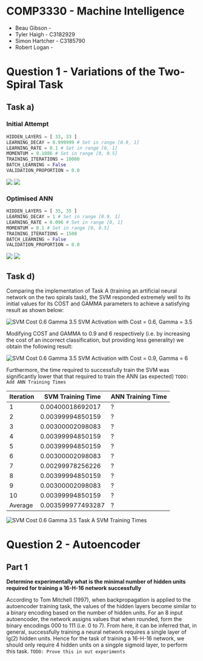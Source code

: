 COMP3330 - Machine Intelligence
===============================

* Beau Gibson -
* Tyler Haigh - C3182929
* Simon Hartcher - C3185790
* Robert Logan -

# Question 1 - Variations of the Two-Spiral Task #

## Task a) ##

### Initial Attempt ###

```python
HIDDEN_LAYERS = [ 33, 33 ]
LEARNING_DECAY = 0.999999 # Set in range [0.9, 1]
LEARNING_RATE = 0.1 # Set in range [0, 1]
MOMENTUM = 0.1086 # Set in range [0, 0.5]
TRAINING_ITERATIONS = 10000
BATCH_LEARNING = False
VALIDATION_PROPORTION = 0.0
```

![](images/figure_11.png)
![](images/figure_11a.png)

### Optimised ANN ###

```python
HIDDEN_LAYERS = [ 35, 35 ]
LEARNING_DECAY = 1 # Set in range [0.9, 1]
LEARNING_RATE = 0.096 # Set in range [0, 1]
MOMENTUM = 0.1 # Set in range [0, 0.5]
TRAINING_ITERATIONS = 1500
BATCH_LEARNING = False
VALIDATION_PROPORTION = 0.0
```

![](images/figure_12a.png)
![](images/figure_12b.png)

## Task d) ##

Comparing the implementation of Task A (training an artificial neural network on the two spirals task), the SVM responded extremely well to its initial values for its COST and GAMMA parameters to achieve a satisfying result as shown below:

![SVM Cost 0.6 Gamma 3.5](images/q1_taskd_svm_twospirals_Cost0.6_Gamma3.5.png)
SVM Activation with Cost = 0.6, Gamma = 3.5

Modifying COST and GAMMA to 0.9 and 6 respectively (i.e. by increasing the cost of an incorrect classification, but providing less generality) we obtain the following result:

![SVM Cost 0.6 Gamma 3.5](images/q1_taskd_svm_twospirals_Cost0.9_Gamma6.png)
SVM Activation with Cost = 0.9, Gamma = 6

Furthermore, the time required to successfully train the SVM was significantly lower that that required to train the ANN (as expected) ``TODO: Add ANN Training Times``

|Iteration|SVM Training Time|ANN Training Time|
|---------|-----------------|-----------------|
|1|0.00400018692017|?|
|2|0.00399994850159|?|
|3|0.00300002098083|?|
|4|0.00399994850159|?|
|5|0.00399994850159|?|
|6|0.00300002098083|?|
|7|0.00299978256226|?|
|8|0.00399994850159|?|
|9|0.00300002098083|?|
|10|0.00399994850159|?|
|Average|0.003599977493287|?|

![SVM Cost 0.6 Gamma 3.5](images/q1_taskd_svmTrainingTimes.png)
Task A SVM Training Times

# Question 2 - Autoencoder #

## Part 1 ##

**Determine experimentally what is the minimal number of hidden units required for training a 16-H-16 network successfully**

According to Tom Mitchell (1997), when backpropagation is applied to the autoencoder training task, the values of the hidden layers become similar to a binary encoding based on the number of hidden units. For an 8 input autoencoder, the network assigns values that when rounded, form the binary encodings 000 to 111 (i.e. 0 to 7). From here, it can be inferred that, in general, successfully training a neural network requires a single layer of lg(2) hidden units. Hence for the task of training a 16-H-16 network, we should only require 4 hidden units on a singple sigmoid layer, to perform this task. ``TODO: Prove this in out experiments``

